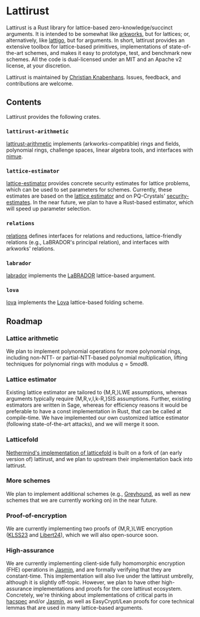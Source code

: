 # Lattirust
Lattirust is a Rust library for lattice-based zero-knowledge/succinct arguments. It is intended to be somewhat like [arkworks](https://github.com/arkworks-rs), but for lattices; or, alternatively, like [lattigo](https://github.com/tuneinsight/lattigo), but for arguments. In short, lattirust provides an extensive toolbox for lattice-based primitives, implementations of state-of-the-art schemes, and makes it easy to prototype, test, and benchmark new schemes. All the code is dual-licensed under an MIT and an Apache v2 license, at your discretion. 

Lattirust is maintained by [Christian Knabenhans](https://cknabs.github.io). Issues, feedback, and contributions are welcome. 

## Contents
Lattirust provides the following crates. 

### `lattirust-arithmetic`
[lattirust-arithmetic](https://github.com/lattirust/lattirust/tree/main/lattirust-arithmetic) implements (arkworks-compatible) rings and fields, polynomial rings, challenge spaces, linear algebra tools, and interfaces with [nimue](https://github.com/arkworks-rs/nimue).

### `lattice-estimator`
[lattice-estimator](https://github.com/lattirust/lattirust/blob/main/lattice-estimator) provides concrete security estimates for lattice problems, which can be used to set parameters for schemes. Currently, these estimates are based on the [lattice estimator](https://github.com/malb/lattice-estimator) and on PQ-Crystals' [security-estimates](https://github.com/pq-crystals/security-estimates). In the near future, we plan to have a Rust-based estimator, which will speed up parameter selection.

### `relations`
[relations](https://github.com/lattirust/lattirust/blob/main/relations) defines interfaces for relations and reductions, lattice-friendly relations (e.g., LaBRADOR's principal relation), and interfaces with arkworks' relations. 

### `labrador`
[labrador](https://github.com/lattirust/labrador) implements the [LaBRADOR](https://eprint.iacr.org/2022/1341) lattice-based argument. 

### `lova`
[lova](https://github.com/lattirust/lova) implements the [Lova](https://eprint.iacr.org/2024/1964) lattice-based folding scheme. 

## Roadmap

### Lattice arithmetic
We plan to implement polynomial operations for more polynomial rings, including non-NTT- or partial-NTT-based polynomial multiplication, lifting techniques for polynomial rings with modulus $q=5 mod 8$. 

### Lattice estimator
Existing lattice estimator are tailored to {M,R,}LWE assumptions, whereas arguments typically require {M,R,v,I,k-R,}SIS assumptions. Further, existing estimators are written in Sage, whereas for efficiency reasons it would be preferable to have a const implementation in Rust, that can be called at compile-time. We have implemented our own customized lattice estimator (following state-of-the-art attacks), and we will merge it soon. 

### Latticefold
[Nethermind's implementation of latticefold](https://github.com/NethermindEth/latticefold) is built on a fork of (an early version of) lattirust, and we plan to upstream their implementation back into lattirust. 

### More schemes
We plan to implement additional schemes (e.g., [Greyhound](https://eprint.iacr.org/2024/1293), as well as new schemes that we are currently working on) in the near future. 

### Proof-of-encryption
We are currently implementing two proofs of {M,R,}LWE encryption ([KLSS23](https://eprint.iacr.org/2023/623) and [Libert24](https://eprint.iacr.org/2023/800)), which we will also open-source soon. 

### High-assurance
We are currently implementing client-side fully homomorphic encryption (FHE) operations in [Jasmin](https://github.com/jasmin-lang/jasmin), and are formally verifying that they are constant-time. This implementation will also live under the lattirust umbrelly, although it is slightly off-topic. However, we plan to have other high-assurance implementations and proofs for the core lattirust ecosystem. Concretely, we're thinking about implementations of critical parts in [hacspec](https://hacspec.org/) and/or [Jasmin](https://github.com/jasmin-lang/jasmin), as well as EasyCrypt/Lean proofs for core technical lemmas that are used in many lattice-based arguments. 
